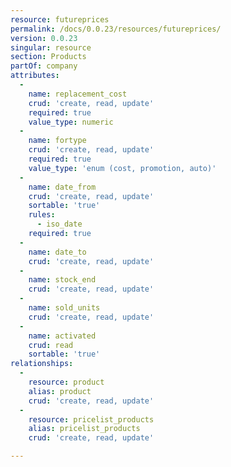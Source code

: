 ```yaml
---
resource: futureprices
permalink: /docs/0.0.23/resources/futureprices/
version: 0.0.23
singular: resource
section: Products
partOf: company
attributes:
  -
    name: replacement_cost
    crud: 'create, read, update'
    required: true
    value_type: numeric
  -
    name: fortype
    crud: 'create, read, update'
    required: true
    value_type: 'enum (cost, promotion, auto)'
  -
    name: date_from
    crud: 'create, read, update'
    sortable: 'true'
    rules:
      - iso_date
    required: true
  -
    name: date_to
    crud: 'create, read, update'
  -
    name: stock_end
    crud: 'create, read, update'
  -
    name: sold_units
    crud: 'create, read, update'
  -
    name: activated
    crud: read
    sortable: 'true'
relationships:
  -
    resource: product
    alias: product
    crud: 'create, read, update'
  -
    resource: pricelist_products
    alias: pricelist_products
    crud: 'create, read, update'

---
```

